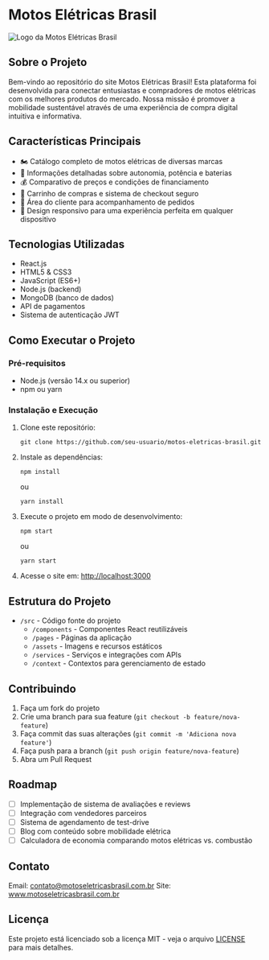 # Motos Elétricas Brasil

![Logo da Motos Elétricas Brasil](public/logo.png)

## Sobre o Projeto

Bem-vindo ao repositório do site Motos Elétricas Brasil! Esta plataforma foi desenvolvida para conectar entusiastas e compradores de motos elétricas com os melhores produtos do mercado. Nossa missão é promover a mobilidade sustentável através de uma experiência de compra digital intuitiva e informativa.

## Características Principais

- 🏍️ Catálogo completo de motos elétricas de diversas marcas
- 🔋 Informações detalhadas sobre autonomia, potência e baterias
- 💰 Comparativo de preços e condições de financiamento
- 🛒 Carrinho de compras e sistema de checkout seguro
- 👤 Área do cliente para acompanhamento de pedidos
- 📱 Design responsivo para uma experiência perfeita em qualquer dispositivo

## Tecnologias Utilizadas

- React.js
- HTML5 & CSS3
- JavaScript (ES6+)
- Node.js (backend)
- MongoDB (banco de dados)
- API de pagamentos
- Sistema de autenticação JWT

## Como Executar o Projeto

### Pré-requisitos
- Node.js (versão 14.x ou superior)
- npm ou yarn

### Instalação e Execução
1. Clone este repositório:
   ```
   git clone https://github.com/seu-usuario/motos-eletricas-brasil.git
   ```

2. Instale as dependências:
   ```
   npm install
   ```
   ou
   ```
   yarn install
   ```

3. Execute o projeto em modo de desenvolvimento:
   ```
   npm start
   ```
   ou
   ```
   yarn start
   ```

4. Acesse o site em: [http://localhost:3000](http://localhost:3000)

## Estrutura do Projeto

- `/src` - Código fonte do projeto
  - `/components` - Componentes React reutilizáveis
  - `/pages` - Páginas da aplicação
  - `/assets` - Imagens e recursos estáticos
  - `/services` - Serviços e integrações com APIs
  - `/context` - Contextos para gerenciamento de estado

## Contribuindo

1. Faça um fork do projeto
2. Crie uma branch para sua feature (`git checkout -b feature/nova-feature`)
3. Faça commit das suas alterações (`git commit -m 'Adiciona nova feature'`)
4. Faça push para a branch (`git push origin feature/nova-feature`)
5. Abra um Pull Request

## Roadmap

- [ ] Implementação de sistema de avaliações e reviews
- [ ] Integração com vendedores parceiros
- [ ] Sistema de agendamento de test-drive
- [ ] Blog com conteúdo sobre mobilidade elétrica
- [ ] Calculadora de economia comparando motos elétricas vs. combustão

## Contato

Email: contato@motoseletricasbrasil.com.br
Site: www.motoseletricasbrasil.com.br

## Licença

Este projeto está licenciado sob a licença MIT - veja o arquivo [LICENSE](LICENSE) para mais detalhes.
